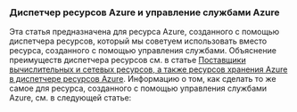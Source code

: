### Диспетчер ресурсов Azure и управление службами Azure
 
Эта статья предназначена для ресурса Azure, созданного с помощью диспетчера ресурсов, который мы советуем использовать вместо ресурса, созданного с помощью управления службами. Объяснение преимуществ диспетчера ресурсов см. в статье [Поставщики вычислительных и сетевых ресурсов, а также ресурсов хранения Azure в диспетчере ресурсов Azure](../articles/virtual-machines/virtual-machines-azurerm-versus-azuresm.md). Информацию о том, как сделать то же самое для ресурса, созданного с помощью управления службами Azure, см. в следующей статье:

<!---HONumber=August15_HO6-->